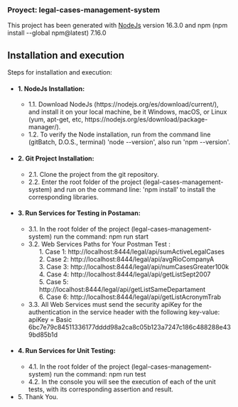 ﻿### Proyect: legal-cases-management-system

This project has been generated with [NodeJs](https://nodejs.org/es/download/current/) version 16.3.0 and npm (npm install --global npm@latest) 7.16.0

## Installation and execution

Steps for installation and execution:

<ul>
  <li><h4>1. NodeJs Installation:</h4>
    <ul>
    <li>1.1. Download NodeJs (https://nodejs.org/es/download/current/), and install it on your local machine, be it Windows, macOS, or Linux (yum, apt-get, etc, https://nodejs.org/es/download/package-manager/).</li>
    <li>1.2. To verify the Node installation, run from the command line (gitBatch, D.O.S., terminal) 'node --version', also run 'npm --version'.</li>
    </ul>
  </li>
  <li><h4>2. Git Project Installation:</h4>
    <ul>
    <li>2.1. Clone the project from the git repository.</li>
    <li>2.2. Enter the root folder of the project (legal-cases-management-system) and run on the command line: 'npm install' to install the corresponding libraries.</li>
    </ul>
  </li>
    <li><h4>3. Run Services for Testing in Postaman:</h4>
    <ul>
    <li>3.1. In the root folder of the project (legal-cases-management-system) run the command: npm run start</li>
    <li>3.2. Web Services Paths for Your Postman Test :
      <ol>1. Case 1: http://localhost:8444/legal/api/sumActiveLegalCases</ol>
      <ol>2. Case 2: http://localhost:8444/legal/api/avgRioCompanyA</ol>
      <ol>3. Case 3: http://localhost:8444/legal/api/numCasesGreater100k</ol>
      <ol>4. Case 4: http://localhost:8444/legal/api/getListSept2007</ol>
      <ol>5. Case 5: http://localhost:8444/legal/api/getListSameDepartament</ol>
      <ol>6. Case 6: http://localhost:8444/legal/api/getListAcronymTrab</ol>
    </li>
    <li>3.3. All Web Services must send the security apiKey for the authentication in the service header with the following key-value: apiKey = Basic 6bc7e79c84511336177dddd98a2ca8c05b123a7247c186c488288e439bd85b1d</li>
    </ul>
  </li>
  <li><h4>4. Run Services for Unit Testing: </h4>
    <ul>
    <li>4.1. In the root folder of the project (legal-cases-management-system) run the command: npm run test</li>
    <li>4.2. In the console you will see the execution of each of the unit tests, with its corresponding assertion and result.</li>
    </ul>
  </li>
  <li>5. Thank You.</li>
</ul>
    